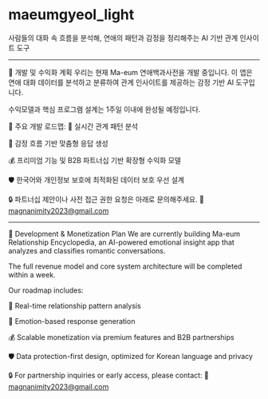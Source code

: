 # maeumgyeol_light
사람들의 대화 속 흐름을 분석해, 연애의 패턴과 감정을 정리해주는 AI 기반 관계 인사이트 도구

----
🚧 개발 및 수익화 계획
우리는 현재 Ma-eum 연애백과사전을 개발 중입니다.
이 앱은 연애 대화 데이터를 분석하고 분류하여 관계 인사이트를 제공하는 감정 기반 AI 도구입니다.

수익모델과 핵심 프로그램 설계는 1주일 이내에 완성될 예정입니다.

📌 주요 개발 로드맵:
🧠 실시간 관계 패턴 분석

📝 감정 흐름 기반 맞춤형 응답 생성

💰 프리미엄 기능 및 B2B 파트너십 기반 확장형 수익화 모델

🛡️ 한국어와 개인정보 보호에 최적화된 데이터 보호 우선 설계

🔒 파트너십 제안이나 사전 접근 권한 요청은 아래로 문의해주세요.
📩 magnanimity2023@gmail.com

----

🚧 Development & Monetization Plan
We are currently building Ma-eum Relationship Encyclopedia,
an AI-powered emotional insight app that analyzes and classifies romantic conversations.

The full revenue model and core system architecture will be completed within a week.

Our roadmap includes:

🧠 Real-time relationship pattern analysis

📝 Emotion-based response generation

💰 Scalable monetization via premium features and B2B partnerships

🛡️ Data protection-first design, optimized for Korean language and privacy

🔒 For partnership inquiries or early access, please contact:
📩 magnanimity2023@gmail.com
